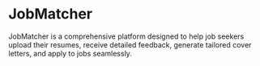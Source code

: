 # JobMatcher
JobMatcher is a comprehensive platform designed to help job seekers upload their resumes, receive detailed feedback, generate tailored cover letters, and apply to jobs seamlessly. 
